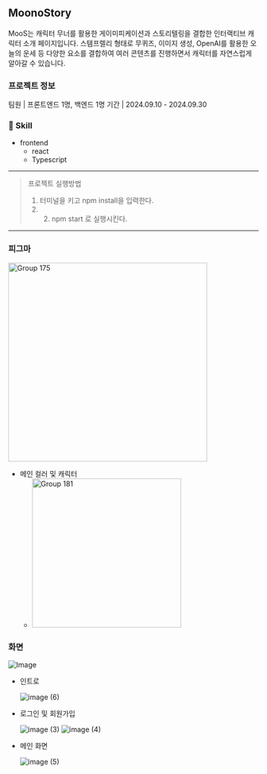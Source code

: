 ## MoonoStory
MooS는 캐릭터 무너를 활용한 게이미피케이션과 스토리텔링을 결합한 인터랙티브 캐릭터 소개 페이지입니다.
스템프렐리 형태로 무퀴즈, 이미지 생성, OpenAI를 활용한 오늘의 운세 등 다양한 요소를 결합하여 여러 콘텐츠를 진행하면서 캐릭터를 자연스럽게 알아갈 수 있습니다. 

### 프로젝트 정보
팀원 | 프론트엔드 1명, 백엔드 1명
기간 | 2024.09.10 - 2024.09.30

### 🧶 Skill

- frontend
  - react
  - Typescript
---

> 프로젝트 실행방법
> 1. 터미널을 키고 npm install을 입력한다.
> 2. 2. npm start 로 실행시킨다.

---
### 피그마
<img width="400" alt="Group 175" src="https://github.com/user-attachments/assets/f2d2e736-d640-4c5c-8240-953afb39f001" />


- 메인 컬러 및 캐릭터
  - <img width="300" alt="Group 181" src="https://github.com/user-attachments/assets/79aca097-4850-482c-99f9-cdbc46bac407" />

### 화면
![Image](https://github.com/user-attachments/assets/24764f22-6b22-4e25-8bd4-edf693c585c9)
- 인트로
  
  ![image (6)](https://github.com/user-attachments/assets/57a7dac8-b285-4e45-9832-b6af9725bd75)


- 로그인 및 회원가입
 
  ![image (3)](https://github.com/user-attachments/assets/bdf898ca-37ca-4ae4-becb-2be23d960a21)
  ![image (4)](https://github.com/user-attachments/assets/3a1872e1-5bc5-4fd8-94ff-7a5be7a6a3c8)

- 메인 화면

  
  ![image (5)](https://github.com/user-attachments/assets/cc12ff53-b809-405e-90b5-0da563826750)

